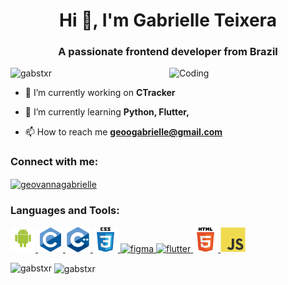 <h1 align="center">Hi 👋, I'm Gabrielle Teixera</h1>
<h3 align="center">A passionate frontend developer from Brazil</h3>
<img align="right" alt="Coding" width="250" src="https://c.tenor.com/DimzPZMypFcAAAAd/tenor.gif">

<p align="left"> <img src="https://komarev.com/ghpvc/?username=gabstxr&label=Profile%20views&color=980eb4&style=flat" alt="gabstxr" /> </p>

- 🔭 I’m currently working on **CTracker**

- 🌱 I’m currently learning **Python, Flutter,**

- 📫 How to reach me **geoogabrielle@gmail.com**

<h3 align="left">Connect with me:</h3>
<p align="left">
<a href="https://linkedin.com/in/geovannagabrielle" target="blank"><img align="center" src="https://raw.githubusercontent.com/rahuldkjain/github-profile-readme-generator/master/src/images/icons/Social/linked-in-alt.svg" alt="geovannagabrielle" height="30" width="40" /></a>
</p>

<h3 align="left">Languages and Tools:</h3>
<p align="left"> <a href="https://developer.android.com" target="_blank" rel="noreferrer"> <img src="https://raw.githubusercontent.com/devicons/devicon/master/icons/android/android-original-wordmark.svg" alt="android" width="40" height="40"/> </a> <a href="https://www.cprogramming.com/" target="_blank" rel="noreferrer"> <img src="https://raw.githubusercontent.com/devicons/devicon/master/icons/c/c-original.svg" alt="c" width="40" height="40"/> </a> <a href="https://www.w3schools.com/cpp/" target="_blank" rel="noreferrer"> <img src="https://raw.githubusercontent.com/devicons/devicon/master/icons/cplusplus/cplusplus-original.svg" alt="cplusplus" width="40" height="40"/> </a> <a href="https://www.w3schools.com/css/" target="_blank" rel="noreferrer"> <img src="https://raw.githubusercontent.com/devicons/devicon/master/icons/css3/css3-original-wordmark.svg" alt="css3" width="40" height="40"/> </a> <a href="https://www.figma.com/" target="_blank" rel="noreferrer"> <img src="https://www.vectorlogo.zone/logos/figma/figma-icon.svg" alt="figma" width="40" height="40"/> </a> <a href="https://flutter.dev" target="_blank" rel="noreferrer"> <img src="https://www.vectorlogo.zone/logos/flutterio/flutterio-icon.svg" alt="flutter" width="40" height="40"/> </a> <a href="https://www.w3.org/html/" target="_blank" rel="noreferrer"> <img src="https://raw.githubusercontent.com/devicons/devicon/master/icons/html5/html5-original-wordmark.svg" alt="html5" width="40" height="40"/> </a> <a href="https://developer.mozilla.org/en-US/docs/Web/JavaScript" target="_blank" rel="noreferrer"> <img src="https://raw.githubusercontent.com/devicons/devicon/master/icons/javascript/javascript-original.svg" alt="javascript" width="40" height="40"/> </a> </p>


<p><img align="left" src="https://github-readme-stats.vercel.app/api/top-langs?username=gabstxr&show_icons=true&theme=midnight-purple&locale=en&layout=compact" alt="gabstxr" /></p>
<p>&nbsp;<img align="center" src="https://github-readme-stats.vercel.app/api?username=gabstxr&show_icons=true&theme=midnight-purple&locale=en" alt="gabstxr" /></p>

